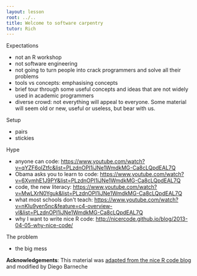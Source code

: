 ```yaml
---
layout: lesson
root: ../..
title: Welcome to software carpentry
tutor: Rich
---
```


Expectations

- not an R workshop
- not software engineering
- not going to turn people into crack programmers and solve all their problems
- tools vs concepts: emphasising concepts
- brief tour through some useful concepts and ideas that are not widely used in academic programmers
- diverse crowd: not everything will appeal to everyone.  Some material will seem old or new, useful or useless, but bear with us.

Setup

- pairs
- stickies

Hype

- anyone can code: https://www.youtube.com/watch?v=qYZF6oIZtfc&list=PLzdnOPI1iJNe1WmdkMG-Ca8cLQpdEAL7Q
- Obama asks you to learn to code: https://www.youtube.com/watch?v=6XvmhE1J9PY&list=PLzdnOPI1iJNe1WmdkMG-Ca8cLQpdEAL7Q
- code, the new literacy: https://www.youtube.com/watch?v=MwLXrN0Yguk&list=PLzdnOPI1iJNe1WmdkMG-Ca8cLQpdEAL7Q
- what most schools don't teach: https://www.youtube.com/watch?v=nKIu9yen5nc&feature=c4-overview-vl&list=PLzdnOPI1iJNe1WmdkMG-Ca8cLQpdEAL7Q
- why I want to write nice R code: http://nicercode.github.io/blog/2013-04-05-why-nice-code/

The problem

- the big mess


**Acknowledgements**: This material was [adapted from the nice R code blog](http://nicercode.github.io/blog/2013-04-05-projects/) and modified by Diego Barneche

